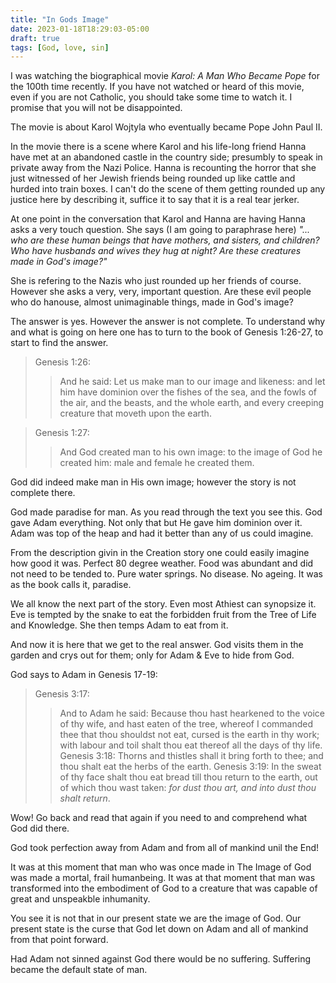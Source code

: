 ```yaml
---
title: "In Gods Image"
date: 2023-01-18T18:29:03-05:00
draft: true
tags: [God, love, sin]
---
```

I was watching the biographical movie _Karol: A Man Who Became Pope_ for the 100th time recently. If you have not watched or heard of this movie, even if you are not Catholic, you should take some time to watch it. I promise that you will not be disappointed. 

The movie is about Karol Wojtyla who eventually became Pope John Paul II.  

In the movie there is a scene where Karol and his life-long friend Hanna have met at an abandoned castle in the country side; presumbly to speak in private away from the Nazi Police. Hanna is recounting the horror that she just witnessed of her Jewish friends being rounded up like cattle and hurded into train boxes. I can't do the scene of them getting rounded up any justice here by describing it, suffice it to say that it is a real tear jerker.

At one point in the conversation that Karol and Hanna are having Hanna asks a very touch question. She says (I am going to paraphrase here) _"... who are these human beings that have mothers, and sisters, and children? Who have husbands and wives they hug at night? Are these creatures made in God's image?"_

She is refering to the Nazis who just rounded up her friends of course. However she asks a very, very, important question. Are these evil people who do hanouse, almost unimaginable things, made in God's image?

The answer is yes. However the answer is not complete. To understand why and what is going on here one has to turn to the book of Genesis 1:26-27, to start to find the answer. 

>Genesis 1:26:
>>And he said: Let us make man to our image and likeness: and let him have dominion over the fishes of the sea, and the fowls of the air, and the beasts, and the whole earth, and every creeping creature that moveth upon the earth.

>Genesis 1:27:
>>And God created man to his own image: to the image of God he created him: male and female he created them.

God did indeed make man in His own image; however the story is not complete there. 

God made paradise for man. As you read through the text you see this. God gave Adam everything. Not only that but He gave him dominion over it. Adam was top of the heap and had it better than any of us could imagine. 

From the description givin in the Creation story one could easily imagine how good it was. Perfect 80 degree weather. Food was abundant and did not need to be tended to. Pure water springs. No disease. No ageing. It was as the book calls it, paradise. 

We all know the next part of the story. Even most Athiest can synopsize it. Eve is tempted by the snake to eat the forbidden fruit from the Tree of Life and Knowledge. She then temps Adam to eat from it.

And now it is here that we get to the real answer. God visits them in the garden and crys out for them; only for Adam & Eve to hide from God.

God says to Adam in Genesis 17-19:

>Genesis 3:17:
>>And to Adam he said: Because thou hast hearkened to the voice of thy wife, and hast eaten of the tree, whereof I commanded thee that thou shouldst not eat, cursed is the earth in thy work; with labour and toil shalt thou eat thereof all the days of thy life.
>Genesis 3:18:
>>Thorns and thistles shall it bring forth to thee; and thou shalt eat the herbs of the earth.
>>Genesis 3:19:
>>In the sweat of thy face shalt thou eat bread till thou return to the earth, out of which thou wast taken: _for dust thou art, and into dust thou shalt return_.

Wow! Go back and read that again if you need to and comprehend what God did there. 

God took perfection away from Adam and from all of mankind unil the End!

It was at this moment that man who was once made in The Image of God was made a mortal, frail humanbeing. It was at that moment that man was transformed into the embodiment of God to a creature that was capable of great and unspeakble inhumanity. 

You see it is not that in our present state we are the image of God. Our present state is the curse that God let down on Adam and all of mankind from that point forward. 

Had Adam not sinned against God there would be no suffering. Suffering became the default state of man.

